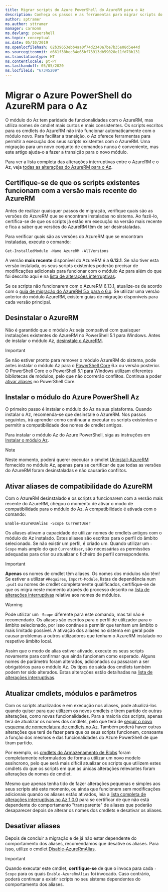 ```yaml
---
title: Migrar scripts do Azure PowerShell do AzureRM para o Az
description: Conheça os passos e as ferramentas para migrar scripts do módulo do AzureRM para o novo módulo do Az.
author: sptramer
ms.author: sttramer
manager: carmonm
ms.devlang: powershell
ms.topic: conceptual
ms.date: 05/10/2019
ms.openlocfilehash: 02b39653ebb4aa0f74d2340a7be7b35e08d5e44d
ms.sourcegitcommit: d661f38bec34e65bf73913db59028e11fd78b131
ms.translationtype: HT
ms.contentlocale: pt-PT
ms.lasthandoff: 05/05/2020
ms.locfileid: "67345209"
---
```

# <a name="migrate-azure-powershell-from-azurerm-to-az"></a>Migrar o Azure PowerShell do AzureRM para o Az

O módulo do Az tem paridade de funcionalidades com o AzureRM, mas utiliza nomes de cmdlet mais curtos e mais consistentes.
Os scripts escritos para os cmdlets do AzureRM não irão funcionar automaticamente com o módulo novo. Para facilitar a transição, o Az oferece ferramentas para permitir a execução dos seus scripts existentes com o AzureRM. Uma migração para um novo conjunto de comandos nunca é conveniente, mas este artigo ajuda-o a fazer a transição para o novo módulo.

Para ver a lista completa das alterações interruptivas entre o AzureRM e o Az, veja [todas as alterações do AzureRM para o Az](migrate-az-1.0.0.md).

## <a name="ensure-existing-scripts-work-with-the-latest-azurerm-release"></a>Certifique-se de que os scripts existentes funcionam com a versão mais recente do AzureRM

Antes de realizar quaisquer passos de migração, verifique quais são as versões do AzureRM que se encontram instaladas no sistema. Ao fazê-lo, certifica-se de que os scripts já estão em execução na versão mais recente e fica a saber que versões do AzureRM têm de ser desinstaladas.

Para verificar quais são as versões do AzureRM que se encontram instaladas, execute o comando:

```powershell-interactive
Get-InstalledModule -Name AzureRM -AllVersions
```

A versão __mais recente__ disponível do AzureRM é a __6.13.1__. Se não tiver esta versão instalada, os seus scripts existentes poderão precisar de modificações adicionais para funcionar com o módulo Az para além do que foi descrito aqui e na [lista de alterações interruptivas](migrate-az-1.0.0.md).

Se os scripts não funcionarem com o AzureRM 6.13.1, atualize-os de acordo com o [guia de migração do AzureRM 5.x para o 6.x](/powershell/azure/azurerm/migration-guide.6.0.0).
Se utilizar uma versão anterior do módulo AzureRM, existem guias de migração disponíveis para cada versão principal.

## <a name="uninstall-azurerm"></a>Desinstalar o AzureRM

Não é garantido que o módulo Az seja compatível com quaisquer instalações existentes do AzureRM no PowerShell 5.1 para Windows. Antes de instalar o módulo Az, [desinstale o AzureRM](/powershell/azure/uninstall-az-ps#uninstall-the-azurerm-module).

> [!IMPORTANT]
>
> Se não estiver pronto para remover o módulo AzureRM do sistema, pode antes instalar o módulo Az para o [PowerShell Core](/powershell/scripting/install/installing-powershell-core-on-windows) 6.x ou versão posterior. O PowerShell Core e o PowerShell 5.1 para Windows utilizam diferentes bibliotecas de módulos, pelo que não ocorrerão conflitos. Continua a poder [ativar aliases](#enable-azurerm-compatibility-aliases) no PowerShell Core.

## <a name="install-the-azure-powershell-az-module"></a>Instalar o módulo do Azure PowerShell Az

O primeiro passo é instalar o módulo do Az na sua plataforma. Quando instalar o Az, recomenda-se que desinstale o AzureRM. Nos passos seguintes, irá aprender como continuar a executar os scripts existentes e permitir a compatibilidade dos nomes de cmdlet antigos.

Para instalar o módulo Az do Azure PowerShell, siga as instruções em [Instalar o módulo Az](install-az-ps.md).

> [!NOTE]
> Neste momento, poderá querer executar o cmdlet [Uninstall-AzureRM](/powershell/module/az.accounts/uninstall-azurerm) fornecido no módulo Az, apenas para se certificar de que todas as versões do AzureRM foram desinstaladas e não causarão conflitos.

## <a name="enable-azurerm-compatibility-aliases"></a>Ativar aliases de compatibilidade do AzureRM

Com o AzureRM desinstalado e os scripts a funcionarem com a versão mais recente do AzureRM, chegou o momento de ativar o modo de compatibilidade para o módulo do Az. A compatibilidade é ativada com o comando:

```powershell-interactive
Enable-AzureRmAlias -Scope CurrentUser
```

Os aliases ativam a capacidade de utilizar nomes de cmdlets antigos com o módulo do Az instalado. Estes aliases são escritos para o perfil do âmbito selecionado. Se não existir um perfil, é criado um.
Quando utilizar um `-Scope` mais amplo do que `CurrentUser`, são necessárias as permissões adequadas para criar ou atualizar o ficheiro de perfil correspondente.

> [!IMPORTANT]
> __Apenas__ os nomes de cmdlet têm aliases. Os nomes dos módulos não têm! Se estiver a utilizar `#Requires`, `Import-Module`, listas de dependência num `.psd1` ou nomes de cmdlet completamente qualificados, certifique-se de que os migra neste momento através do processo descrito na [lista de alterações interruptivas](migrate-az-1.0.0.md) relativa aos nomes de módulos.

> [!WARNING]
>
> Pode utilizar um `-Scope` diferente para este comando, mas tal não é recomendado. Os aliases são escritos para o perfil de utilizador para o âmbito selecionado, por isso continue a permitir que tenham um âmbito o mais limitado possível. A ativação dos aliases no sistema em geral pode causar problemas a outros utilizadores que tenham o AzureRM instalado no respetivo âmbito local.

Assim que o modo de alias estiver ativado, execute os seus scripts novamente para confirmar que ainda funcionam como esperado.
Alguns nomes de parâmetro foram alterados, adicionados ou passaram a ser obrigatórios para o módulo Az. Os tipos de saída dos cmdlets também podem ter sido alterados. Estas alterações estão detalhadas na [lista de alterações interruptivas](migrate-az-1.0.0.md).

## <a name="update-cmdlets-modules-and-parameters"></a>Atualizar cmdlets, módulos e parâmetros

Com os scripts atualizados e em execução nos aliases, pode atualizá-los quando quiser para que utilizem os novos cmdlets e tirem partido de outras alterações, como novas funcionalidades. Para a maioria dos scripts, apenas terá de atualizar os nomes dos cmdlets, pelo que terá de [seguir o novo esquema de nomenclatura de cmdlets no Az](migrate-az-1.0.0.md#cmdlet-noun-prefix-changes). Também poderá haver outras alterações que terá de fazer para que os seus scripts funcionem, consoante a função dos mesmos e das funcionalidades do Azure PowerShell de que tiram partido.

Por exemplo, os [cmdlets do Armazenamento de Blobs](migrate-az-1.0.0.md#azstorage-previously-azurestorage-and-azurermstorage) foram completamente reformulados de forma a utilizar um novo modelo assíncrono, pelo que será mais difícil atualizar os scripts que utilizem estes cmdlets do que os scripts em que as únicas alterações relevantes foram alterações de nomes de cmdlet.

Mesmo que apenas tenha tido de fazer alterações pequenas e simples aos seus scripts até este momento, ou ainda que funcionem sem modificações adicionais quando os aliases estão ativados, leia a [lista completa de alterações interruptivas no Az 1.0.0](migrate-az-1.0.0.md) para se certificar de que não está dependente do comportamento "transparente" de aliases que poderão desaparecer depois de alterar os nomes dos cmdlets e desativar os aliases.

## <a name="disable-aliases"></a>Desativar aliases

Depois de concluir a migração e de já não estar dependente do comportamento dos aliases, recomendamos que desative os aliases. Para isso, utilize o cmdlet [Disable-AzureRmAlias](/powershell/module/az.accounts/disable-azurermalias).

> [!IMPORTANT]
> Quando executar este cmdlet, __certifique-se__ de que o invoca para cada `-Scope` para os quais `Enable-AzureRmAlias` foi invocado. Caso contrário, poderá continuar a existir scripts no seu sistema dependentes do comportamento dos aliases.
